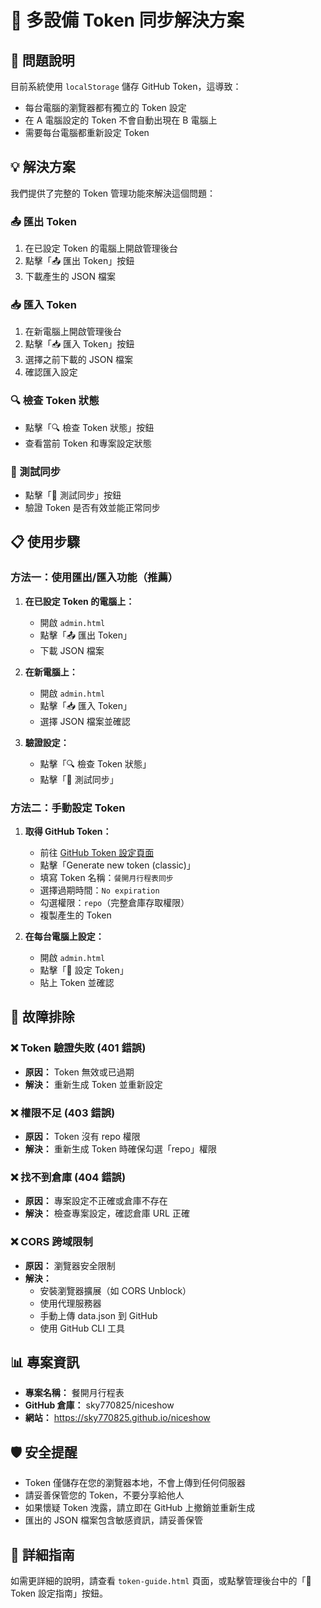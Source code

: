 # 🔑 多設備 Token 同步解決方案

## 🚨 問題說明

目前系統使用 `localStorage` 儲存 GitHub Token，這導致：
- 每台電腦的瀏覽器都有獨立的 Token 設定
- 在 A 電腦設定的 Token 不會自動出現在 B 電腦上
- 需要每台電腦都重新設定 Token

## 💡 解決方案

我們提供了完整的 Token 管理功能來解決這個問題：

### 📤 匯出 Token
1. 在已設定 Token 的電腦上開啟管理後台
2. 點擊「📤 匯出 Token」按鈕
3. 下載產生的 JSON 檔案

### 📥 匯入 Token
1. 在新電腦上開啟管理後台
2. 點擊「📥 匯入 Token」按鈕
3. 選擇之前下載的 JSON 檔案
4. 確認匯入設定

### 🔍 檢查 Token 狀態
- 點擊「🔍 檢查 Token 狀態」按鈕
- 查看當前 Token 和專案設定狀態

### 🧪 測試同步
- 點擊「🧪 測試同步」按鈕
- 驗證 Token 是否有效並能正常同步

## 📋 使用步驟

### 方法一：使用匯出/匯入功能（推薦）

1. **在已設定 Token 的電腦上：**
   - 開啟 `admin.html`
   - 點擊「📤 匯出 Token」
   - 下載 JSON 檔案

2. **在新電腦上：**
   - 開啟 `admin.html`
   - 點擊「📥 匯入 Token」
   - 選擇 JSON 檔案並確認

3. **驗證設定：**
   - 點擊「🔍 檢查 Token 狀態」
   - 點擊「🧪 測試同步」

### 方法二：手動設定 Token

1. **取得 GitHub Token：**
   - 前往 [GitHub Token 設定頁面](https://github.com/settings/tokens)
   - 點擊「Generate new token (classic)」
   - 填寫 Token 名稱：`餐開月行程表同步`
   - 選擇過期時間：`No expiration`
   - 勾選權限：`repo`（完整倉庫存取權限）
   - 複製產生的 Token

2. **在每台電腦上設定：**
   - 開啟 `admin.html`
   - 點擊「🔑 設定 Token」
   - 貼上 Token 並確認

## 🔧 故障排除

### ❌ Token 驗證失敗 (401 錯誤)
- **原因：** Token 無效或已過期
- **解決：** 重新生成 Token 並重新設定

### ❌ 權限不足 (403 錯誤)
- **原因：** Token 沒有 repo 權限
- **解決：** 重新生成 Token 時確保勾選「repo」權限

### ❌ 找不到倉庫 (404 錯誤)
- **原因：** 專案設定不正確或倉庫不存在
- **解決：** 檢查專案設定，確認倉庫 URL 正確

### ❌ CORS 跨域限制
- **原因：** 瀏覽器安全限制
- **解決：**
  - 安裝瀏覽器擴展（如 CORS Unblock）
  - 使用代理服務器
  - 手動上傳 data.json 到 GitHub
  - 使用 GitHub CLI 工具

## 📊 專案資訊

- **專案名稱：** 餐開月行程表
- **GitHub 倉庫：** sky770825/niceshow
- **網站：** https://sky770825.github.io/niceshow

## 🛡️ 安全提醒

- Token 僅儲存在您的瀏覽器本地，不會上傳到任何伺服器
- 請妥善保管您的 Token，不要分享給他人
- 如果懷疑 Token 洩露，請立即在 GitHub 上撤銷並重新生成
- 匯出的 JSON 檔案包含敏感資訊，請妥善保管

## 📖 詳細指南

如需更詳細的說明，請查看 `token-guide.html` 頁面，或點擊管理後台中的「📖 Token 設定指南」按鈕。
